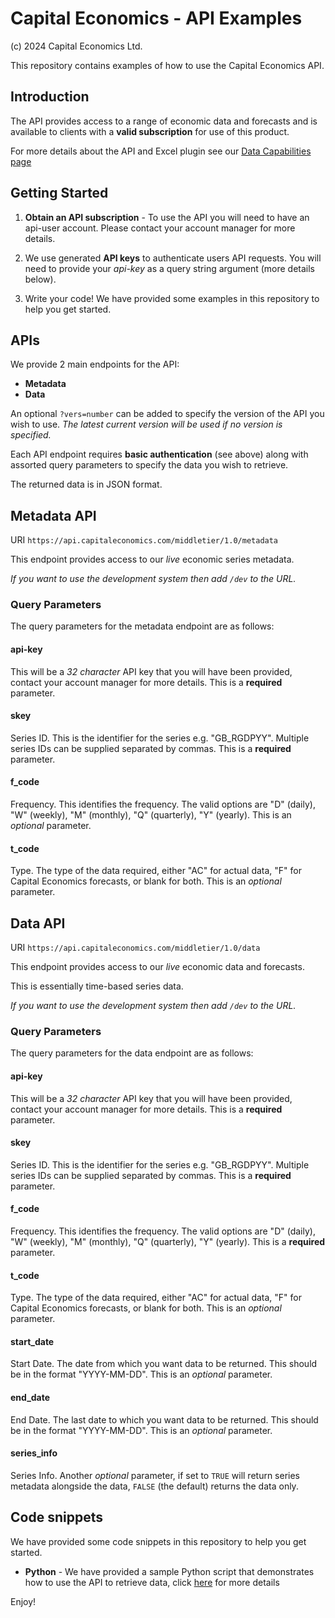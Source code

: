 # Capital Economics - API Examples

(c) 2024 Capital Economics Ltd.

This repository contains examples of how to use the Capital Economics API. 


## Introduction

The API provides access to a range of economic data and forecasts and is available to clients with a **valid subscription** for use of this product.

For more details about the API and Excel plugin see our [Data Capabilities page](https://www.capitaleconomics.com/data)


## Getting Started

1. **Obtain an API subscription** - To use the API you will need to have an api-user account. Please contact your account manager for more details.

2. We use generated **API keys** to authenticate users API requests. You will need to provide your _api-key_ as a query string argument (more details below).

3. Write your code! We have provided some examples in this repository to help you get started.


## APIs

We provide 2 main endpoints for the API:

* **Metadata** 
* **Data**

An optional `?vers=number` can be added to specify the version of the API you wish to use. _The latest current version will be used if no version is specified._

Each API endpoint requires **basic authentication** (see above) along with assorted query parameters to specify the data you wish to retrieve.

The returned data is in JSON format.


## Metadata API

URI `https://api.capitaleconomics.com/middletier/1.0/metadata`

This endpoint provides access to our _live_ economic series metadata.

_If you want to use the development system then add `/dev` to the URL._

### Query Parameters

The query parameters for the metadata endpoint are as follows:

#### api-key

This will be a _32 character_ API key that you will have been provided, contact your account manager for more details. This is a **required** parameter.

#### skey

Series ID. This is the identifier for the series e.g. "GB_RGDPYY".
Multiple series IDs can be supplied separated by commas. This is a **required** parameter.

#### f_code

Frequency. This identifies the frequency. The valid options are "D" (daily), "W" (weekly), "M" (monthly), "Q" (quarterly), "Y" (yearly). This is an _optional_ parameter.

#### t_code

Type. The type of the data required, either "AC" for actual data, "F" for Capital Economics forecasts, or blank for both. This is an _optional_ parameter.


## Data API

URI `https://api.capitaleconomics.com/middletier/1.0/data`

This endpoint provides access to our _live_ economic data and forecasts. 

This is essentially time-based series data.

_If you want to use the development system then add `/dev` to the URL._

### Query Parameters

The query parameters for the data endpoint are as follows:

#### api-key

This will be a _32 character_ API key that you will have been provided, contact your account manager for more details. This is a **required** parameter.

#### skey 

Series ID. This is the identifier for the series e.g. "GB_RGDPYY". 
Multiple series IDs can be supplied separated by commas. This is a **required** parameter.

#### f_code

Frequency. This identifies the frequency. The valid options are "D" (daily), "W" (weekly), "M" (monthly), "Q" (quarterly), "Y" (yearly). This is a **required** parameter.

#### t_code

Type. The type of the data required, either "AC" for actual data, "F" for Capital Economics forecasts, or blank for both. This is an _optional_ parameter. 

#### start_date

Start Date. The date from which you want data to be returned. This should be in the format "YYYY-MM-DD". This is an _optional_ parameter.

#### end_date

End Date. The last date to which you want data to be returned. This should be in the format "YYYY-MM-DD". This is an _optional_ parameter.

#### series_info

Series Info. Another _optional_ parameter, if set to `TRUE` will return series metadata alongside the data, `FALSE` (the default) returns the data only.

## Code snippets

We have provided some code snippets in this repository to help you get started.

* **Python** - We have provided a sample Python script that demonstrates how to use the API to retrieve data, click [here](./python/README.md) for more details

Enjoy!

